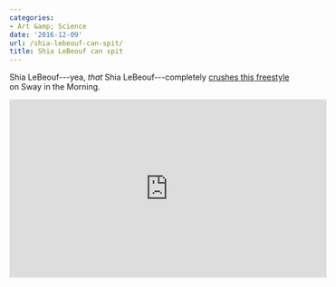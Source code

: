 ```yaml
---
categories:
- Art &amp; Science
date: '2016-12-09'
url: /shia-lebeouf-can-spit/
title: Shia LeBeouf can spit
---
```


Shia LeBeouf---yea, *that* Shia LeBeouf---completely [crushes this freestyle](https://www.youtube.com/watch?v=l161Qqc5lUk) on Sway in the Morning.

<iframe width="560" height="315" src="https://www.youtube.com/embed/l161Qqc5lUk?rel=0" frameborder="0" allowfullscreen></iframe>